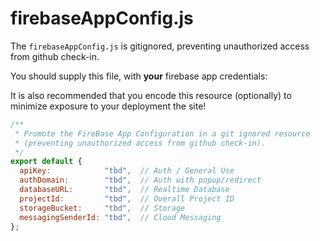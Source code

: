 # firebaseAppConfig.js

The `firebaseAppConfig.js` is gitignored, preventing unauthorized
access from github check-in.

You should supply this file, with **your** firebase app credentials:

It is also recommended that you encode this resource (optionally) to minimize
exposure to your deployment the site!

```js
/**
 * Promote the FireBase App Configuration in a git ignored resource
 * (preventing unauthorized access from github check-in).
 */
export default {
  apiKey:            "tbd",  // Auth / General Use
  authDomain:        "tbd",  // Auth with popup/redirect
  databaseURL:       "tbd",  // Realtime Database
  projectId:         "tbd",  // Overall Project ID
  storageBucket:     "tbd",  // Storage
  messagingSenderId: "tbd",  // Cloud Messaging
};
```
